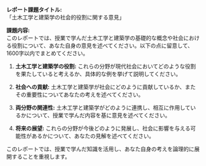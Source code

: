 **レポート課題タイトル:**  
「土木工学と建築学の社会的役割に関する意見」

**課題内容:**  
このレポートでは、授業で学んだ土木工学と建築学の基礎的な概念や社会における役割について、あなた自身の意見を述べてください。以下の点に留意して、1600字以内でまとめてください。

1. **土木工学と建築学の役割:** これらの分野が現代社会においてどのような役割を果たしていると考えるか、具体的な例を挙げて説明してください。

2. **社会への貢献:** 土木工学と建築学が社会にどのように貢献しているか、またその重要性についてあなたの考えを述べてください。

3. **両分野の関連性:** 土木工学と建築学がどのように連携し、相互に作用しているかについて、授業で学んだ内容を基に意見を述べてください。

4. **将来の展望:** これらの分野が今後どのように発展し、社会に影響を与える可能性があるかについて、あなたの見解を述べてください。

このレポートでは、授業で学んだ知識を活用し、あなた自身の考えを論理的に展開することを重視します。